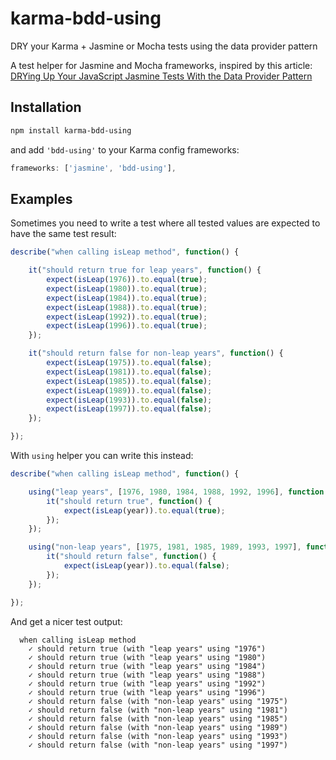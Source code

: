 karma-bdd-using
===============

DRY your Karma + Jasmine or Mocha tests using the data provider pattern

A test helper for Jasmine and Mocha frameworks, inspired by this article: [DRYing Up Your JavaScript Jasmine Tests With the Data Provider Pattern](http://blog.jphpsf.com/2012/08/30/drying-up-your-javascript-jasmine-tests)

## Installation

```sh
npm install karma-bdd-using
```

and add `'bdd-using'` to your Karma config frameworks:

```js
frameworks: ['jasmine', 'bdd-using'],
```

## Examples

Sometimes you need to write a test where all tested values are expected to have the same test result:

```js
describe("when calling isLeap method", function() {

	it("should return true for leap years", function() {
		expect(isLeap(1976)).to.equal(true);
		expect(isLeap(1980)).to.equal(true);
		expect(isLeap(1984)).to.equal(true);
		expect(isLeap(1988)).to.equal(true);
		expect(isLeap(1992)).to.equal(true);
		expect(isLeap(1996)).to.equal(true);
	});

	it("should return false for non-leap years", function() {
		expect(isLeap(1975)).to.equal(false);
		expect(isLeap(1981)).to.equal(false);
		expect(isLeap(1985)).to.equal(false);
		expect(isLeap(1989)).to.equal(false);
		expect(isLeap(1993)).to.equal(false);
		expect(isLeap(1997)).to.equal(false);
	});	

});

```

With `using` helper you can write this instead:

```js
describe("when calling isLeap method", function() {

	using("leap years", [1976, 1980, 1984, 1988, 1992, 1996], function(year) {
		it("should return true", function() {
			expect(isLeap(year)).to.equal(true);
		});
	});

	using("non-leap years", [1975, 1981, 1985, 1989, 1993, 1997], function(year) {
		it("should return false", function() {
			expect(isLeap(year)).to.equal(false);
		});
	});

});
```

And get a nicer test output:

```
  when calling isLeap method
    ✓ should return true (with "leap years" using "1976") 
    ✓ should return true (with "leap years" using "1980") 
    ✓ should return true (with "leap years" using "1984") 
    ✓ should return true (with "leap years" using "1988") 
    ✓ should return true (with "leap years" using "1992") 
    ✓ should return true (with "leap years" using "1996") 
    ✓ should return false (with "non-leap years" using "1975") 
    ✓ should return false (with "non-leap years" using "1981") 
    ✓ should return false (with "non-leap years" using "1985") 
    ✓ should return false (with "non-leap years" using "1989") 
    ✓ should return false (with "non-leap years" using "1993") 
    ✓ should return false (with "non-leap years" using "1997")
```    

